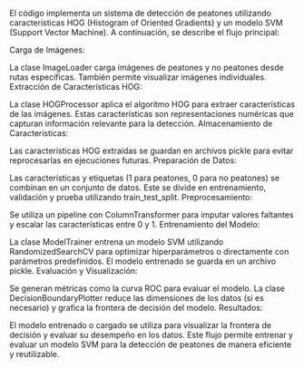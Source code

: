 El código implementa un sistema de detección de peatones utilizando características HOG (Histogram of Oriented Gradients) y un modelo SVM (Support Vector Machine). A continuación, se describe el flujo principal:

Carga de Imágenes:

La clase ImageLoader carga imágenes de peatones y no peatones desde rutas específicas. También permite visualizar imágenes individuales.
Extracción de Características HOG:

La clase HOGProcessor aplica el algoritmo HOG para extraer características de las imágenes. Estas características son representaciones numéricas que capturan información relevante para la detección.
Almacenamiento de Características:

Las características HOG extraídas se guardan en archivos pickle para evitar reprocesarlas en ejecuciones futuras.
Preparación de Datos:

Las características y etiquetas (1 para peatones, 0 para no peatones) se combinan en un conjunto de datos. Este se divide en entrenamiento, validación y prueba utilizando train_test_split.
Preprocesamiento:

Se utiliza un pipeline con ColumnTransformer para imputar valores faltantes y escalar las características entre 0 y 1.
Entrenamiento del Modelo:

La clase ModelTrainer entrena un modelo SVM utilizando RandomizedSearchCV para optimizar hiperparámetros o directamente con parámetros predefinidos. El modelo entrenado se guarda en un archivo pickle.
Evaluación y Visualización:

Se generan métricas como la curva ROC para evaluar el modelo.
La clase DecisionBoundaryPlotter reduce las dimensiones de los datos (si es necesario) y grafica la frontera de decisión del modelo.
Resultados:

El modelo entrenado o cargado se utiliza para visualizar la frontera de decisión y evaluar su desempeño en los datos.
Este flujo permite entrenar y evaluar un modelo SVM para la detección de peatones de manera eficiente y reutilizable.